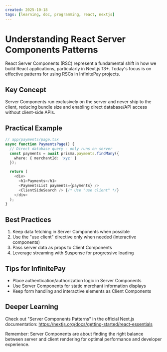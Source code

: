 ```yaml
---
created: 2025-10-18
tags: [learning, doc, programming, react, nextjs]
---
```


# Understanding React Server Components Patterns

React Server Components (RSC) represent a fundamental shift in how we build React applications, particularly in Next.js 13+. Today's focus is on effective patterns for using RSCs in InfinitePay projects.

## Key Concept
Server Components run exclusively on the server and never ship to the client, reducing bundle size and enabling direct database/API access without client-side APIs.

## Practical Example
```typescript
// app/payments/page.tsx
async function PaymentsPage() {
  // Direct database query - only runs on server
  const payments = await prisma.payments.findMany({
    where: { merchantId: 'xyz' }
  });

  return (
    <div>
      <h1>Payments</h1>
      <PaymentsList payments={payments} />
      <ClientSideSearch /> {/* Use "use client" */}
    </div>
  );
}
```

## Best Practices
1. Keep data fetching in Server Components when possible
2. Use the "use client" directive only when needed (interactive components)
3. Pass server data as props to Client Components
4. Leverage streaming with Suspense for progressive loading

## Tips for InfinitePay
- Place authentication/authorization logic in Server Components
- Use Server Components for static merchant information displays
- Keep form handling and interactive elements as Client Components

## Deeper Learning
Check out "Server Components Patterns" in the official Next.js documentation:
https://nextjs.org/docs/getting-started/react-essentials

Remember: Server Components are about finding the right balance between server and client rendering for optimal performance and developer experience.
